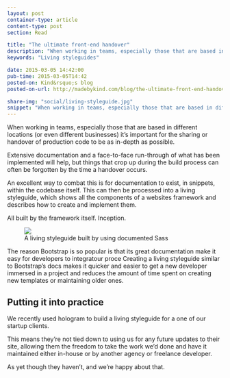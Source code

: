 ```yaml
---
layout: post
container-type: article
content-type: post
section: Read

title: "The ultimate front-end handover"
description: "When working in teams, especially those that are based in different locations (or even different businesses) it&rsquo;s important for the sharing or handover of production code to be as in-depth as possible."
keywords: "Living styleguides"

date: 2015-03-05 14:42:00
pub-time: 2015-03-05T14:42
posted-on: Kind&rsquo;s blog
posted-on-url: http://madebykind.com/blog/the-ultimate-front-end-handover/

share-img: "social/living-styleguide.jpg"
snippet: "When working in teams, especially those that are based in different locations (or even different businesses) it&rsquo;s important for the sharing or handover of production code to be as in-depth as possible."
---
```


When working in teams, especially those that are based in different locations (or even different businesses) it&rsquo;s important for the sharing or handover of production code to be as in-depth as possible.

Extensive documentation and a face-to-face run-through of what has been implemented will help, but things that crop up during the build process can often be forgotten by the time a handover occurs.

An excellent way to combat this is for documentation to exist, in snippets, within the codebase itself. This can then be processed into a living styleguide, which shows all the components of a websites framework and describes how to create and implement them.

All built by the framework itself. Inception.

<figure class="figure--full">
    <img src="http://madebykind.com/static/images/blog/living-styleguide.png">
    <figcaption>A living styleguide built by using documented Sass</figcaption>
</figure>

The reason Bootstrap is so popular is that its great documentation make it easy for developers to integratour proce Creating a living styleguide similar to Bootstrap&rsquo;s docs makes it quicker and easier to get a new developer immersed in a project and reduces the amount of time spent on creating new templates or maintaining older ones.

## Putting it into practice

We recently used hologram to build a living styleguide for a one of our startup clients.

This means they&rsquo;re not tied down to using us for any future updates to their site, allowing them the freedom to take the work we&rsquo;d done and have it maintained either in-house or by another agency or freelance developer.

As yet though they haven&rsquo;t, and we&rsquo;re happy about that.